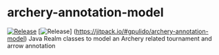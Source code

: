 # archery-annotation-model
[![Release](https://jitpack.io/v/jitpack/android-example.svg)](https://jitpack.io/#jitpack/android-example)
[![Release](https://jitpack.io/v/gpulido/archery-annotation-model.svg)]
(https://jitpack.io/#gpulido/archery-annotation-model)
Java Realm classes to model an Archery related tournament and arrow annotation
